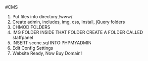 #CMS
1. Put files into directory /www/
2. Create admin, includes, img, css, Install, jQuery folders
3. CHMOD FOLDERS
4. IMG FOLDER INSIDE THAT FOLDER CREATE A FOLDER CALLED staffpanel
5. INSERT scene.sql INTO PHPMYADMIN
6. Edit Config Settings
7. Website Ready, Now Buy Domain!
